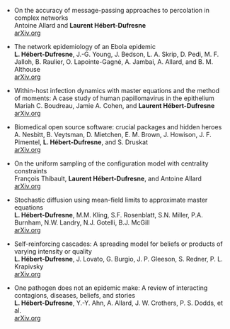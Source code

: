 *   On the accuracy of message-passing approaches to percolation in complex networks  
    Antoine Allard and **Laurent Hébert-Dufresne**  
    [arXiv.org](https://arxiv.org/abs/1906.10377)  

*   The network epidemiology of an Ebola epidemic  
    **L. Hébert-Dufresne**, J.-G. Young, J. Bedson, L. A. Skrip, D. Pedi, M. F. Jalloh, B. Raulier, O. Lapointe-Gagné, A. Jambai, A. Allard, and B. M. Althouse  
    [arXiv.org](https://arxiv.org/abs/2111.08686)  

*   Within-host infection dynamics with master equations and the method of moments: A case study of human papillomavirus in the epithelium  
    Mariah C. Boudreau, Jamie A. Cohen, and **Laurent Hébert-Dufresne**  
    [arXiv.org](https://arxiv.org/abs/2408.05298)  

*   Biomedical open source software: crucial packages and hidden heroes  
    A. Nesbitt, B. Veytsman, D. Mietchen, E. M. Brown, J. Howison, J. F. Pimentel, **L. Hébert-Dufresne**, and S. Druskat  
    [arXiv.org](https://arxiv.org/abs/2404.06672)  

*   On the uniform sampling of the configuration model with centrality constraints  
    François Thibault, **Laurent Hébert-Dufresne**, and Antoine Allard  
    [arXiv.org](https://arxiv.org/abs/2409.20493)  

*   Stochastic diffusion using mean-field limits to approximate master equations  
    **L. Hébert-Dufresne**, M.M. Kling, S.F. Rosenblatt, S.N. Miller, P.A. Burnham, N.W. Landry, N.J. Gotelli, B.J. McGill  
    [arXiv.org](https://arxiv.org/abs/2408.07755)  

*   Self-reinforcing cascades: A spreading model for beliefs or products of varying intensity or quality  
    **L. Hébert-Dufresne**, J. Lovato, G. Burgio, J. P. Gleeson, S. Redner, P. L. Krapivsky  
    [arXiv.org](https://arxiv.org/abs/2411.00714)   

*   One pathogen does not an epidemic make: A review of interacting contagions, diseases, beliefs, and stories  
    **L. Hébert-Dufresne**, Y.-Y. Ahn, A. Allard, J. W. Crothers, P. S. Dodds, et al.  
    [arXiv.org](https://arxiv.org/abs/2504.15053)   